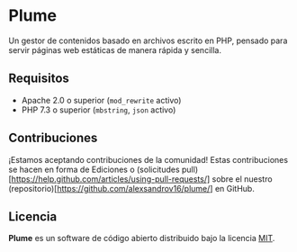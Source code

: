 # Plume

Un gestor de contenidos basado en archivos escrito en PHP, pensado para servir páginas web estáticas de manera rápida y sencilla.

## Requisitos

- Apache 2.0 o superior (```mod_rewrite``` activo)
- PHP 7.3 o superior (```mbstring```, ```json``` activo)

## Contribuciones

¡Estamos aceptando contribuciones de la comunidad! Estas contribuciones se hacen en forma de Ediciones o (solicitudes pull)[https://help.github.com/articles/using-pull-requests/] sobre el nuestro (repositorio)[https://github.com/alexsandrov16/plume/] en GitHub.


## Licencia
**Plume** es un software de código abierto distribuido bajo la licencia [MIT](https://github.com/alexsandrov16/plume/blob/master/LICENSE).